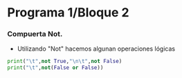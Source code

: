 # Programa 1/Bloque 2
### Compuerta Not.
- Utilizando "Not" hacemos algunan operaciones lógicas
```python
print("\t",not True,"\n\t",not False)
print("\t",not(False or False))
